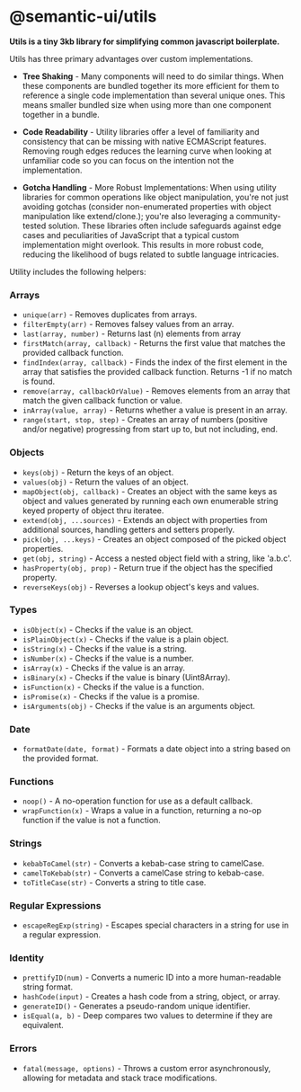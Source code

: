 # @semantic-ui/utils

**Utils is a tiny 3kb library for simplifying common javascript boilerplate.**

Utils has three primary advantages over custom implementations.

- **Tree Shaking** - Many components will need to do similar things. When these components are bundled together its more efficient for them to reference a single code implementation than several unique ones. This means smaller bundled size when using more than one component together in a bundle.

- **Code Readability** - Utility libraries offer a level of familiarity and consistency that can be missing with native ECMAScript features. Removing rough edges reduces the learning curve when looking at unfamiliar code so you can focus on the intention not the implementation.

- **Gotcha Handling** - More Robust Implementations: When using utility libraries for common operations like object manipulation, you're not just avoiding gotchas (consider non-enumerated properties with object manipulation like extend/clone.); you're also leveraging a community-tested solution. These libraries often include safeguards against edge cases and peculiarities of JavaScript that a typical custom implementation might overlook. This results in more robust code, reducing the likelihood of bugs related to subtle language intricacies.

Utility includes the following helpers:

### Arrays
- `unique(arr)` - Removes duplicates from arrays.
- `filterEmpty(arr)` - Removes falsey values from an array.
- `last(array, number)` - Returns last (n) elements from array
- `firstMatch(array, callback)` - Returns the first value that matches the provided callback function.
- `findIndex(array, callback)` - Finds the index of the first element in the array that satisfies the provided callback function. Returns -1 if no match is found.
- `remove(array, callbackOrValue)` - Removes elements from an array that match the given callback function or value.
- `inArray(value, array)` - Returns whether a value is present in an array.
- `range(start, stop, step)` - Creates an array of numbers (positive and/or negative) progressing from start up to, but not including, end.

### Objects
- `keys(obj)` - Return the keys of an object.
- `values(obj)` - Return the values of an object.
- `mapObject(obj, callback)` - Creates an object with the same keys as object and values generated by running each own enumerable string keyed property of object thru iteratee.
- `extend(obj, ...sources)` - Extends an object with properties from additional sources, handling getters and setters properly.
- `pick(obj, ...keys)` - Creates an object composed of the picked object properties.
- `get(obj, string)` - Access a nested object field with a string, like 'a.b.c'.
- `hasProperty(obj, prop)` - Return true if the object has the specified property.
- `reverseKeys(obj)` - Reverses a lookup object's keys and values.

### Types
- `isObject(x)` - Checks if the value is an object.
- `isPlainObject(x)` - Checks if the value is a plain object.
- `isString(x)` - Checks if the value is a string.
- `isNumber(x)` - Checks if the value is a number.
- `isArray(x)` - Checks if the value is an array.
- `isBinary(x)` - Checks if the value is binary (Uint8Array).
- `isFunction(x)` - Checks if the value is a function.
- `isPromise(x)` - Checks if the value is a promise.
- `isArguments(obj)` - Checks if the value is an arguments object.

### Date
- `formatDate(date, format)` - Formats a date object into a string based on the provided format.

### Functions
- `noop()` - A no-operation function for use as a default callback.
- `wrapFunction(x)` - Wraps a value in a function, returning a no-op function if the value is not a function.

### Strings
- `kebabToCamel(str)` - Converts a kebab-case string to camelCase.
- `camelToKebab(str)` - Converts a camelCase string to kebab-case.
- `toTitleCase(str)` - Converts a string to title case.

### Regular Expressions
- `escapeRegExp(string)` - Escapes special characters in a string for use in a regular expression.

### Identity
- `prettifyID(num)` - Converts a numeric ID into a more human-readable string format.
- `hashCode(input)` - Creates a hash code from a string, object, or array.
- `generateID()` - Generates a pseudo-random unique identifier.
- `isEqual(a, b)` - Deep compares two values to determine if they are equivalent.

### Errors
- `fatal(message, options)` - Throws a custom error asynchronously, allowing for metadata and stack trace modifications.

